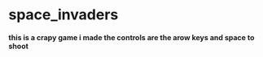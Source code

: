 # space_invaders
#### this is a crapy game i made the controls are the arow keys and space to shoot
